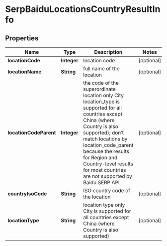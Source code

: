 

# SerpBaiduLocationsCountryResultInfo


## Properties

| Name | Type | Description | Notes |
|------------ | ------------- | ------------- | -------------|
|**locationCode** | **Integer** | location code |  [optional] |
|**locationName** | **String** | full name of the location |  [optional] |
|**locationCodeParent** | **Integer** | the code of the superordinate location only City location_type is supported for all countries except China (where Country is also supported); don’t match locations by location_code_parent because the results for Region and Country-level results for most countries are not supported by Baidu SERP API |  [optional] |
|**countryIsoCode** | **String** | ISO country code of the location |  [optional] |
|**locationType** | **String** | location type only City is supported for all countries except China (where Country is also supported) |  [optional] |



